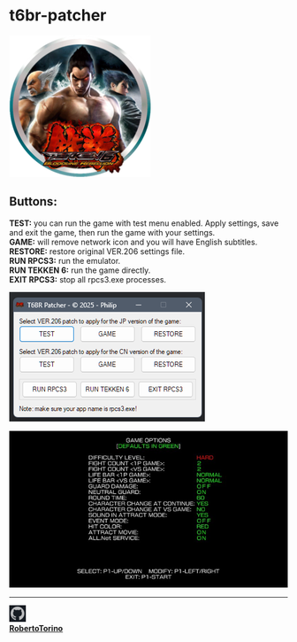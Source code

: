 # t6br-patcher

![DEFAULT_256.png](media/DEFAULT_256.png)

## Buttons:    
                            
**TEST:** you can run the game with test menu enabled. Apply settings, save and exit the game, then run the game with your settings.                 
**GAME:** will remove network icon and you will have English subtitles.                  
**RESTORE:** restore original VER.206 settings file.   
**RUN RPCS3:** run the emulator.            
**RUN TEKKEN 6:** run the game directly.                
**EXIT RPCS3:** stop all rpcs3.exe processes.     




![t6br-patcher.png](media/t6br-patcher.png)

![test.jpg](media/test.jpg)

---

![github.png](images/github.png)                                      
**[RobertoTorino](https://github.com/RobertoTorino)**             